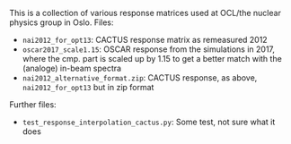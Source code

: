 This is a collection of various response matrices used at OCL/the nuclear physics group in Oslo.
Files:
- `nai2012_for_opt13`: CACTUS response matrix as remeasured 2012
- `oscar2017_scale1.15`: OSCAR response from the simulations in 2017, where the cmp. part is scaled up by 1.15 to get a better match with the (analoge) in-beam spectra
- `nai2012_alternative_format.zip`: CACTUS response, as above, `nai2012_for_opt13` but in zip format
  
Further files:
- `test_response_interpolation_cactus.py`: Some test, not sure what it does
